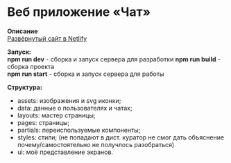 # Веб приложение «Чат»

**Описание**  
[Развёрнутый сайт в Netlify]()  

**Запуск:**  
**npm run dev** - сборка и запуск сервера для разработки 
**npm run build** - сборка проекта  
**npm run start** - сборка и запуск сервера для работы

**Структура:**  
- assets: изображения и svg иконки;
- data: данные о пользователях и чатах;
- layouts: мастер страницы;
- pages: страницы;
- partials: переиспользуемые компоненты;
- styles: стили; (не попадают в дист. куратор не смог дать объяснение почему/самостоятельно не получлось разобраться)
- ui: моё представление экранов.
